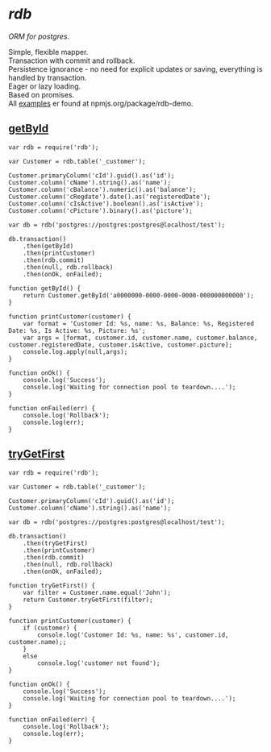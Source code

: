 _rdb_
===
_ORM for postgres_. 


Simple, flexible mapper.  
Transaction with commit and rollback.  
Persistence ignorance - no need for explicit updates or saving, everything is handled by transaction.  
Eager or lazy loading.  
Based on promises.  
All [examples][0] er found at npmjs.org/package/rdb-demo.

[getById][1]
------------------
```
var rdb = require('rdb');

var Customer = rdb.table('_customer');

Customer.primaryColumn('cId').guid().as('id');
Customer.column('cName').string().as('name');
Customer.column('cBalance').numeric().as('balance');
Customer.column('cRegdate').date().as('registeredDate');
Customer.column('cIsActive').boolean().as('isActive');
Customer.column('cPicture').binary().as('picture');

var db = rdb('postgres://postgres:postgres@localhost/test');

db.transaction()
    .then(getById)
    .then(printCustomer)
    .then(rdb.commit)
    .then(null, rdb.rollback)
    .then(onOk, onFailed);

function getById() {
    return Customer.getById('a0000000-0000-0000-0000-000000000000');
}

function printCustomer(customer) {
    var format = 'Customer Id: %s, name: %s, Balance: %s, Registered Date: %s, Is Active: %s, Picture: %s'; 
    var args = [format, customer.id, customer.name, customer.balance, customer.registeredDate, customer.isActive, customer.picture];
    console.log.apply(null,args);
}

function onOk() {
    console.log('Success');
    console.log('Waiting for connection pool to teardown....');
}

function onFailed(err) {
    console.log('Rollback');
    console.log(err);
}
```

[tryGetFirst][2]
------------------
```
var rdb = require('rdb');

var Customer = rdb.table('_customer');

Customer.primaryColumn('cId').guid().as('id');
Customer.column('cName').string().as('name');

var db = rdb('postgres://postgres:postgres@localhost/test');

db.transaction()
    .then(tryGetFirst)
    .then(printCustomer)
    .then(rdb.commit)
    .then(null, rdb.rollback)
    .then(onOk, onFailed);

function tryGetFirst() {
    var filter = Customer.name.equal('John');
    return Customer.tryGetFirst(filter);
}

function printCustomer(customer) {
    if (customer) {
        console.log('Customer Id: %s, name: %s', customer.id, customer.name);;
    }
    else
        console.log('customer not found');
}

function onOk() {
    console.log('Success');
    console.log('Waiting for connection pool to teardown....');
}

function onFailed(err) {
    console.log('Rollback');
    console.log(err);
}
```

[0]:https://npmjs.org/package/rdb-demo
[1]:https://github.com/alfateam/rdb-demo/blob/master/getById.js
[2]:https://github.com/alfateam/rdb-demo/blob/master/tryGetFirst.js